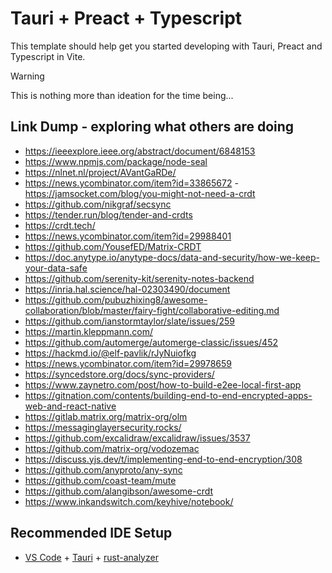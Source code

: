 # Tauri + Preact + Typescript

This template should help get you started developing with Tauri, Preact and Typescript in Vite.


> [!WARNING]  
> This is nothing more than ideation for the time being...

## Link Dump - exploring what others are doing

- https://ieeexplore.ieee.org/abstract/document/6848153
- https://www.npmjs.com/package/node-seal
- https://nlnet.nl/project/AVantGaRDe/
- https://news.ycombinator.com/item?id=33865672 - https://jamsocket.com/blog/you-might-not-need-a-crdt
- https://github.com/nikgraf/secsync
- https://tender.run/blog/tender-and-crdts
- https://crdt.tech/
- https://news.ycombinator.com/item?id=29988401
- https://github.com/YousefED/Matrix-CRDT
- https://doc.anytype.io/anytype-docs/data-and-security/how-we-keep-your-data-safe
- https://github.com/serenity-kit/serenity-notes-backend
- https://inria.hal.science/hal-02303490/document
- https://github.com/pubuzhixing8/awesome-collaboration/blob/master/fairy-fight/collaborative-editing.md
- https://github.com/ianstormtaylor/slate/issues/259
- https://martin.kleppmann.com/
- https://github.com/automerge/automerge-classic/issues/452
- https://hackmd.io/@elf-pavlik/rJyNuiofkg
- https://news.ycombinator.com/item?id=29978659
- https://syncedstore.org/docs/sync-providers/
- https://www.zaynetro.com/post/how-to-build-e2ee-local-first-app
- https://gitnation.com/contents/building-end-to-end-encrypted-apps-web-and-react-native
- https://gitlab.matrix.org/matrix-org/olm
- https://messaginglayersecurity.rocks/
- https://github.com/excalidraw/excalidraw/issues/3537
- https://github.com/matrix-org/vodozemac
- https://discuss.yjs.dev/t/implementing-end-to-end-encryption/308
- https://github.com/anyproto/any-sync
- https://github.com/coast-team/mute
- https://github.com/alangibson/awesome-crdt
- https://www.inkandswitch.com/keyhive/notebook/

## Recommended IDE Setup

- [VS Code](https://code.visualstudio.com/) + [Tauri](https://marketplace.visualstudio.com/items?itemName=tauri-apps.tauri-vscode) + [rust-analyzer](https://marketplace.visualstudio.com/items?itemName=rust-lang.rust-analyzer)
